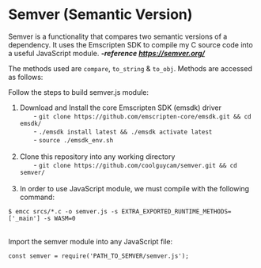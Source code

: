# Semver (Semantic Version)
Semver is a functionality that compares two semantic versions of a dependency. It uses the Emscripten SDK to compile my C source code into a useful JavaScript module. ***-reference https://semver.org/***



The methods used are `compare`, `to_string` & `to_obj`. 
Methods are accessed as follows:<br>


Follow the steps to build semver.js module:<br>
1) Download and Install the core Emscripten SDK (emsdk) driver<br>
&nbsp;&nbsp;&nbsp;&nbsp;&nbsp;&nbsp; - ```git clone https://github.com/emscripten-core/emsdk.git && cd emsdk/```<br>
&nbsp;&nbsp;&nbsp;&nbsp;&nbsp;&nbsp; - ```./emsdk install latest && ./emsdk activate latest``` <br>
&nbsp;&nbsp;&nbsp;&nbsp;&nbsp;&nbsp; - ```source ./emsdk_env.sh``` <br><br>
2) Clone this repository into any working directory<br>
&nbsp;&nbsp;&nbsp;&nbsp;&nbsp;&nbsp; - ```git clone https://github.com/coolguycam/semver.git && cd semver/``` <br><br>
3) In order to use JavaScript module, we must compile with the following command:<br>
```console
$ emcc srcs/*.c -o semver.js -s EXTRA_EXPORTED_RUNTIME_METHODS=['_main'] -s WASM=0
```
<br>
Import the semver module into any JavaScript file:<br>

    const semver = require('PATH_TO_SEMVER/semver.js');

